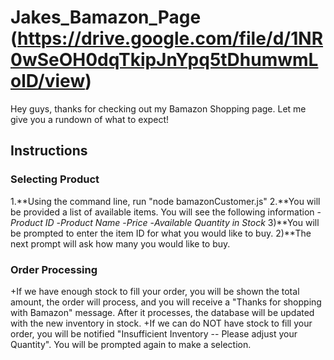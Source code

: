 # Jakes_Bamazon_Page (https://drive.google.com/file/d/1NR0wSeOH0dqTkipJnYpq5tDhumwmLolD/view)
Hey guys, thanks for checking out my Bamazon Shopping page. Let me give you a rundown of what to expect!
## Instructions

### Selecting Product
1.**Using the command line, run "node bamazonCustomer.js"
2.**You will be provided a list of available items. You will see the following information
-*Product ID*
-*Product Name*
-*Price*
-*Available Quantity in Stock*
3)**You will be prompted to enter the item ID for what you would like to buy. 
2)**The next prompt will ask how many you would like to buy.

### Order Processing
+If we have enough stock to fill your order, you will be shown the total amount, the order will process, and you will receive a "Thanks for shopping with Bamazon" message. After it processes, the database will be updated with the new inventory in stock.
+If we can do NOT have stock to fill your order, you will be notified "Insufficient Inventory -- Please adjust your Quantity". You will be prompted again to make a selection.
